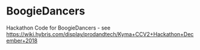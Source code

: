 # BoogieDancers
Hackathon Code for BoogieDancers - see https://wiki.hybris.com/display/prodandtech/Kyma+CCV2+Hackathon+December+2018
